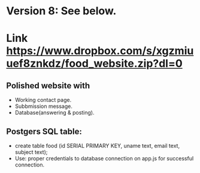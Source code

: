 # Version 8: See below.

# Link https://www.dropbox.com/s/xgzmiuuef8znkdz/food_website.zip?dl=0

## Polished website with
- Working contact page.
- Subbmission message.
- Database(answering & posting).

## Postgers SQL table:
- create table food (id SERIAL PRIMARY KEY,  uname text, email text, subject text);
- Use: proper credentials to database connection on app.js for successful connection.
